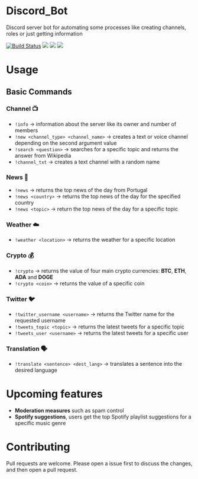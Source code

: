 # Discord_Bot

Discord server bot for automating some processes like creating channels, roles or just getting information

[![Build Status](https://app.travis-ci.com/diogolopes18-cyber/Discord_Bot.svg?branch=main)](https://app.travis-ci.com/diogolopes18-cyber/Discord_Bot)
![](https://img.shields.io/github/languages/count/diogolopes18-cyber/Discord_Bot)
![](https://img.shields.io/github/repo-size/diogolopes18-cyber/Discord_Bot)
![](https://img.shields.io/github/license/diogolopes18-cyber/Discord_Bot)

# Usage

## Basic Commands

### Channel 📺

- `!info` &rarr; information about the server like its owner and number of members
- `!new <channel_type> <channel_name>` &rarr; creates a text or voice channel depending on the second argument value
- `!search <question>` &rarr; searches for a specific topic and returns the answer from Wikipedia
- `!channel_txt` &rarr; creates a text channel with a random name

### News 📰

- `!news` &rarr; returns the top news of the day from Portugal
- `!news <country>` &rarr; returns the top news of the day for the specified country
- `!news <topic>` &rarr; return the top news of the day for a specific topic

### Weather ☁️

- `!weather <location>` &rarr; returns the weather for a specific location

### Crypto 💰

- `!crypto` &rarr; returns the value of four main crypto currencies: **BTC**, **ETH**, **ADA** and **DOGE**
- `!crypto <coin>` &rarr; returns the value of a specific coin

### Twitter 🐦

- `!twitter_username <username>` &rarr; returns the Twitter name for the requested username
- `!tweets_topic <topic>` &rarr; returns the latest tweets for a specific topic
- `!tweets_user <username>` &rarr; returns the latest tweets for a specific user

### Translation 🗣️

- `!translate <sentence> <dest_lang>` &rarr; translates a sentence into the desired language

# Upcoming features

- **Moderation measures** such as spam control
- **Spotify suggestions**, users get the top Spotify playlist suggestions for a specific music genre

# Contributing

Pull requests are welcome. Please open a issue first to discuss the changes, and then open a pull request.
